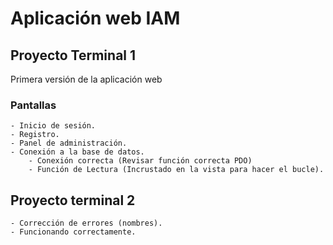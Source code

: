 # Aplicación web IAM
## Proyecto Terminal 1

Primera versión de la aplicación web
### Pantallas
    - Inicio de sesión.
    - Registro.
    - Panel de administración.
    - Conexión a la base de datos.
        - Conexión correcta (Revisar función correcta PDO)
        - Función de Lectura (Incrustado en la vista para hacer el bucle). 

## Proyecto terminal 2
    - Corrección de errores (nombres).
    - Funcionando correctamente.